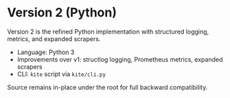 # Version 2 (Python)

Version 2 is the refined Python implementation with structured logging, metrics, and expanded scrapers.

- Language: Python 3
- Improvements over v1: structlog logging, Prometheus metrics, expanded scrapers
- CLI: `kite` script via `kite/cli.py`

Source remains in-place under the root for full backward compatibility.
